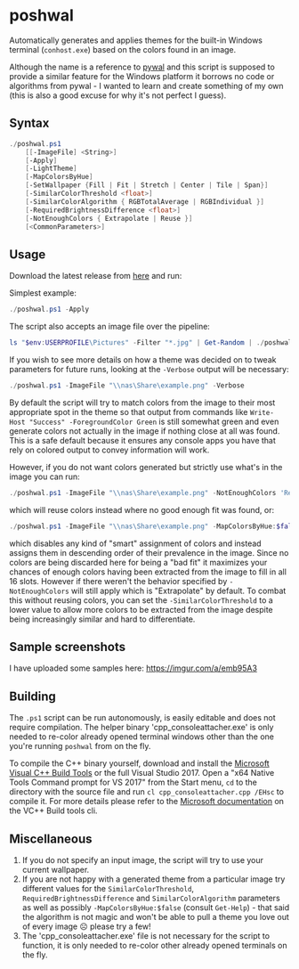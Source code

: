 # poshwal


Automatically generates and applies themes for the built-in Windows terminal (`conhost.exe`) based on the colors found in an image.

Although the name is a reference to [pywal](https://github.com/dylanaraps/pywal) and this script is supposed to provide a similar feature for the Windows platform it borrows no code or algorithms from pywal - I wanted to learn and create something of my own (this is also a good excuse for why it's not perfect I guess).

## Syntax

```powershell
./poshwal.ps1
    [[-ImageFile] <String>]
    [-Apply]
    [-LightTheme]
    [-MapColorsByHue]
    [-SetWallpaper {Fill | Fit | Stretch | Center | Tile | Span}]
    [-SimilarColorThreshold <float>]
    [-SimilarColorAlgorithm { RGBTotalAverage | RGBIndividual }]
    [-RequiredBrightnessDifference <float>]
    [-NotEnoughColors { Extrapolate | Reuse }]
    [<CommonParameters>]
```

## Usage

Download the latest release from [here](https://github.com/jantari/poshwal/releases/latest) and run:

Simplest example:
```powershell
./poshwal.ps1 -Apply
```

The script also accepts an image file over the pipeline:
```powershell
ls "$env:USERPROFILE\Pictures" -Filter "*.jpg" | Get-Random | ./poshwal.ps1 -Apply -SetWallpaper 'Fill'
```

If you wish to see more details on how a theme was decided on to tweak parameters for future runs, looking at the `-Verbose` output will be necessary:
```powershell
./poshwal.ps1 -ImageFile "\\nas\Share\example.png" -Verbose
```

By default the script will try to match colors from the image to their most appropriate spot in the theme
so that output from commands like `Write-Host "Success" -ForegroundColor Green` is still somewhat green
and even generate colors not actually in the image if nothing close at all was found. This is a safe default
because it ensures any console apps you have that rely on colored output to convey information will work.

However, if you do not want colors generated but strictly use what's in the image you can run:
```powershell
./poshwal.ps1 -ImageFile "\\nas\Share\example.png" -NotEnoughColors 'Reuse'
```
which will reuse colors instead where no good enough fit was found, or:
```powershell
./poshwal.ps1 -ImageFile "\\nas\Share\example.png" -MapColorsByHue:$false
```
which disables any kind of "smart" assignment of colors and instead assigns them in descending order of
their prevalence in the image. Since no colors are being discarded here for being a "bad fit" it maximizes
your chances of enough colors having been extracted from the image to fill in all 16 slots. However if
there weren't the behavior specified by `-NotEnoughColors` will still apply which is "Extrapolate" by default.
To combat this without reusing colors, you can set the `-SimilarColorThreshold` to a lower value to allow
more colors to be extracted from the image despite being increasingly similar and hard to differentiate.

## Sample screenshots

I have uploaded some samples here: https://imgur.com/a/emb95A3

## Building

The `.ps1` script can be run autonomously, is easily editable and does not require compilation.
The helper binary 'cpp_consoleattacher.exe' is only needed to re-color already opened terminal windows other than the one you're running `poshwal` from on the fly.

To compile the C++ binary yourself, download and install the [Microsoft Visual C++ Build Tools](https://aka.ms/buildtools) or the full Visual Studio 2017.
Open a "x64 Native Tools Command prompt for VS 2017" from the Start menu, `cd` to the directory with the source file and run `cl cpp_consoleattacher.cpp /EHsc` to compile it.
For more details please refer to the [Microsoft documentation](https://docs.microsoft.com/en-us/cpp/build/walkthrough-compiling-a-native-cpp-program-on-the-command-line?view=vs-2017) on the VC++ Build tools cli.

## Miscellaneous

1. If you do not specify an input image, the script will try to use your current wallpaper.
2. If you are not happy with a generated theme from a particular image try different values for the `SimilarColorThreshold`, `RequiredBrightnessDifference` and `SimilarColorAlgorithm` parameters as well as possibly `-MapColorsByHue:$false` (consult `Get-Help`) - that said the algorithm is not magic and won't be able to pull a theme you love out of every image ☹ please try a few!
3. The 'cpp_consoleattacher.exe' file is not necessary for the script to function, it is only needed to re-color other already opened terminals on the fly.
